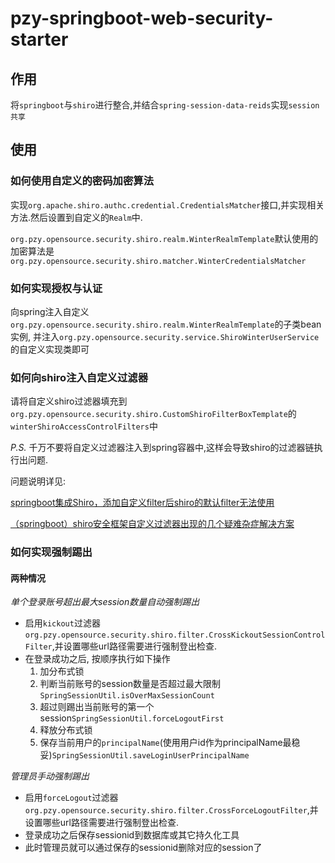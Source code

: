 # pzy-springboot-web-security-starter

## 作用

将`springboot`与`shiro`进行整合,并结合`spring-session-data-reids`实现`session共享`

## 使用

### 如何使用自定义的密码加密算法

实现`org.apache.shiro.authc.credential.CredentialsMatcher`接口,并实现相关方法.然后设置到自定义的`Realm`中.

`org.pzy.opensource.security.shiro.realm.WinterRealmTemplate`默认使用的加密算法是`org.pzy.opensource.security.shiro.matcher.WinterCredentialsMatcher`

### 如何实现授权与认证

向spring注入自定义`org.pzy.opensource.security.shiro.realm.WinterRealmTemplate`的子类bean实例, 
并注入`org.pzy.opensource.security.service.ShiroWinterUserService`的自定义实现类即可

### 如何向shiro注入自定义过滤器

请将自定义shiro过滤器填充到`org.pzy.opensource.security.shiro.CustomShiroFilterBoxTemplate`的`winterShiroAccessControlFilters`中

*P.S.* 千万不要将自定义过滤器注入到spring容器中,这样会导致shiro的过滤器链执行出问题. 

问题说明详见:

[springboot集成Shiro，添加自定义filter后shiro的默认filter无法使用](https://blog.csdn.net/u010663758/article/details/78405339)
 
[（springboot）shiro安全框架自定义过滤器出现的几个疑难杂症解决方案](https://blog.csdn.net/qq_41737716/article/details/83187919) 

### 如何实现强制踢出

#### 两种情况

*单个登录账号超出最大session数量自动强制踢出*

* 启用`kickout`过滤器`org.pzy.opensource.security.shiro.filter.CrossKickoutSessionControlFilter`,并设置哪些url路径需要进行强制登出检查.
* 在登录成功之后, 按顺序执行如下操作
    1. 加分布式锁
    2. 判断当前账号的session数量是否超过最大限制`SpringSessionUtil.isOverMaxSessionCount`
    3. 超过则踢出当前账号的第一个session`SpringSessionUtil.forceLogoutFirst`
    4. 释放分布式锁
    5. 保存当前用户的`principalName`(使用用户id作为principalName最稳妥)`SpringSessionUtil.saveLoginUserPrincipalName`

*管理员手动强制踢出*

* 启用`forceLogout`过滤器`org.pzy.opensource.security.shiro.filter.CrossForceLogoutFilter`,并设置哪些url路径需要进行强制登出检查.
* 登录成功之后保存sessionid到数据库或其它持久化工具
* 此时管理员就可以通过保存的sessionid删除对应的session了